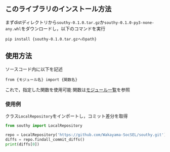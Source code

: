 ## このライブラリのインストール方法
まずdistディレクトリから`southy-0.1.0.tar.gz`か`southy-0.1.0-py3-none-any.whl`をダウンロードし，以下のコマンドを実行
```
pip install {southy-0.1.0.tar.gzへのpath}
```

## 使用方法
ソースコード内に以下を記述
```
from {モジュール名} import {関数名}
```
これで，指定した関数を使用可能
関数は[モジュール一覧](https://wakayama-socsel.github.io/southy/)を参照

### 使用例
クラス`LocalRepository`をインポートし，コミット差分を取得
```python
from southy import LocalRepository

repo = LocalRepository('https://github.com/Wakayama-SocSEL/southy.git')
diffs = repo.findall_commit_diffs()
print(diffs[0])
```
